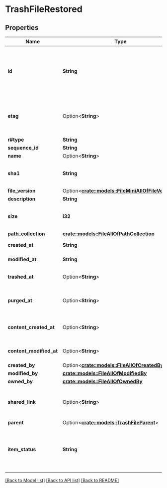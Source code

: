 # TrashFileRestored

## Properties

Name | Type | Description | Notes
------------ | ------------- | ------------- | -------------
**id** | **String** | The unique identifier that represent a file.  The ID for any file can be determined by visiting a file in the web application and copying the ID from the URL. For example, for the URL `https://_*.app.box.com/files/123` the `file_id` is `123`. | 
**etag** | Option<**String**> | The HTTP `etag` of this file. This can be used within some API endpoints in the `If-Match` and `If-None-Match` headers to only perform changes on the file if (no) changes have happened. | [optional]
**r#type** | **String** | `file` | 
**sequence_id** | **String** |  | 
**name** | Option<**String**> | The name of the file | [optional]
**sha1** | **String** | The SHA1 hash of the file. This can be used to compare the contents of a file on Box with a local file. | 
**file_version** | Option<[**crate::models::FileMiniAllOfFileVersion**](File__Mini_allOf_file_version.md)> |  | [optional]
**description** | **String** | The optional description of this file | 
**size** | **i32** | The file size in bytes. Be careful parsing this integer as it can get very large and cause an integer overflow. | 
**path_collection** | [**crate::models::FileAllOfPathCollection**](File_allOf_path_collection.md) |  | 
**created_at** | **String** | The date and time when the file was created on Box. | 
**modified_at** | **String** | The date and time when the file was last updated on Box. | 
**trashed_at** | Option<**String**> | The time at which this file was put in the trash - becomes `null` after restore. | [optional]
**purged_at** | Option<**String**> | The time at which this file is expected to be purged from the trash  - becomes `null` after restore. | [optional]
**content_created_at** | Option<**String**> | The date and time at which this file was originally created, which might be before it was uploaded to Box. | [optional]
**content_modified_at** | Option<**String**> | The date and time at which this file was last updated, which might be before it was uploaded to Box. | [optional]
**created_by** | Option<[**crate::models::FileAllOfCreatedBy**](File_allOf_created_by.md)> |  | [optional]
**modified_by** | [**crate::models::FileAllOfModifiedBy**](File_allOf_modified_by.md) |  | 
**owned_by** | [**crate::models::FileAllOfOwnedBy**](File_allOf_owned_by.md) |  | 
**shared_link** | Option<**String**> | The shared link for this file. This will be `null` if a file had been trashed, even though the original shared link does become active again. | [optional]
**parent** | Option<[**crate::models::TrashFileParent**](TrashFile_parent.md)> |  | [optional]
**item_status** | **String** | Defines if this item has been deleted or not.  * `active` when the item has is not in the trash * `trashed` when the item has been moved to the trash but not deleted * `deleted` when the item has been permanently deleted. | 

[[Back to Model list]](../README.md#documentation-for-models) [[Back to API list]](../README.md#documentation-for-api-endpoints) [[Back to README]](../README.md)


